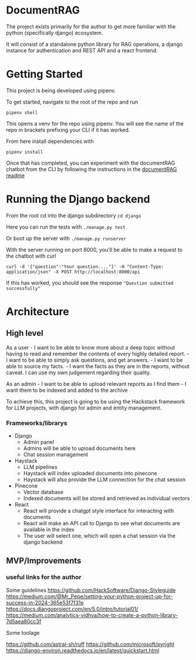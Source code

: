 # DocumentRAG

The project exists primarily for the author to get more familiar with the python (specifically django) ecosystem.

It will consist of a standalone python library for RAG operations, a django instance for authentication and REST API and a react frontend.

# Getting Started

This project is being developed using pipenv.

To get started, navigate to the root of the repo and run
```
pipenv shell
```

This opens a venv for the repo using pipenv. You will see the name of the repo in brackets prefixing your CLI if it has worked.

From here install dependencies with
```
pipenv install
```

Once that has completed, you can experiment with the documentRAG chatbot from the CLI by following the instructions in the [documentRAG readme](documentRAG/README.md)

# Running the Django backend

From the root cd into the django subdirectory `cd django`

Here you can run the tests with `./manage.py test`

Or boot up the server with `./manage.py runserver`

With the server running on port 8000, you'll be able to make a request to the chatbot with curl

`curl -d '{"question":"Your question...."}' -H "Content-Type: application/json" -X POST http://localhost:8000/api`

If this has worked, you should see the response `"Question submitted successfully"`

# Architecture

## High level

As a user 
    - I want to be able to know more about a deep topic without having to read and remember the contents of every highly detailed report. 
    - I want to be able to simply ask questions, and get answers.
    - I want to be able to source my facts.
    - I want the facts as they are in the reports, without caveat. I can use my own judgement regarding their quality.

As an admin
    - I want to be able to upload relevant reports as I find them
    - I want them to be indexed and added to the archive

To achieve this, this project is going to be using the Hackstack framework for LLM projects, with django for admin and entity management.

### Frameworks/librarys

- Django
    - Admin panel
    - Admins will be able to upload documents here
    - Chat session management
- Haystack
    - LLM pipelines
    - Haystack will index uploaded documents into pinecone
    - Haystack will also provide the LLM connection for the chat session
- Pinecone
    - Vector database
    - Indexed documents will be stored and retrieved as individual vectors
- React
    - React will provide a chatgpt style interface for interacting with documents
    - React will make an API call to Django to see what documents are available in the index
    - The user will select one, which will open a chat session via the django backend

## MVP/Improvements



### useful links for the author

Some guidelines
https://github.com/HackSoftware/Django-Styleguide
https://medium.com/@Mr_Pepe/setting-your-python-project-up-for-success-in-2024-365e53f7f31e
https://docs.djangoproject.com/en/5.0/intro/tutorial01/
https://medium.com/analytics-vidhya/how-to-create-a-python-library-7d5aea80cc3f

Some toolage

https://github.com/astral-sh/ruff
https://github.com/microsoft/pyright
https://django-environ.readthedocs.io/en/latest/quickstart.html
